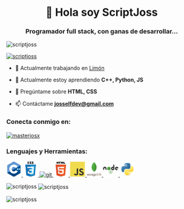 <h1 align="center">👋 Hola soy ScriptJoss</h1>
<h3 align="center">Programador full stack, con ganas de desarrollar...</h3>

<p align="left"> <img src="https://komarev.com/ghpvc/?username=scriptjoss&label=Profile%20views&color=0e75b6&style=flat" alt="scriptjoss" /> </p>

<p align="left"> <a href="https://github.com/ryo-ma/github-profile-trophy"><img src="https://github-profile-trophy.vercel.app/?username=scriptjoss" alt="scriptjoss" /></a> </p>

- 🔭 Actualmente trabajando en [Limón](https://limonweb.surge.sh)

- 🌱 Actualmente estoy aprendiendo **C++, Python, JS**

- 💬 Pregúntame sobre **HTML, CSS**

- 📫 Contáctame **josselfdev@gmail.com**

<h3 align="left">Conecta conmigo en:</h3>
<p align="left">
<a href="https://twitter.com/masterjosx" target="blank"><img align="center" src="https://raw.githubusercontent.com/rahuldkjain/github-profile-readme-generator/master/src/images/icons/Social/twitter.svg" alt="masterjosx" height="30" width="40" /></a>
</p>

<h3 align="left">Lenguajes y Herramientas:</h3>
<p align="left"> <a href="https://www.w3schools.com/cpp/" target="_blank" rel="noreferrer"> <img src="https://raw.githubusercontent.com/devicons/devicon/master/icons/cplusplus/cplusplus-original.svg" alt="cplusplus" width="40" height="40"/> </a> <a href="https://www.w3schools.com/css/" target="_blank" rel="noreferrer"> <img src="https://raw.githubusercontent.com/devicons/devicon/master/icons/css3/css3-original-wordmark.svg" alt="css3" width="40" height="40"/> </a> <a href="https://git-scm.com/" target="_blank" rel="noreferrer"> <img src="https://www.vectorlogo.zone/logos/git-scm/git-scm-icon.svg" alt="git" width="40" height="40"/> </a> <a href="https://www.w3.org/html/" target="_blank" rel="noreferrer"> <img src="https://raw.githubusercontent.com/devicons/devicon/master/icons/html5/html5-original-wordmark.svg" alt="html5" width="40" height="40"/> </a> <a href="https://developer.mozilla.org/en-US/docs/Web/JavaScript" target="_blank" rel="noreferrer"> <img src="https://raw.githubusercontent.com/devicons/devicon/master/icons/javascript/javascript-original.svg" alt="javascript" width="40" height="40"/> </a> <a href="https://www.mongodb.com/" target="_blank" rel="noreferrer"> <img src="https://raw.githubusercontent.com/devicons/devicon/master/icons/mongodb/mongodb-original-wordmark.svg" alt="mongodb" width="40" height="40"/> </a> <a href="https://nodejs.org" target="_blank" rel="noreferrer"> <img src="https://raw.githubusercontent.com/devicons/devicon/master/icons/nodejs/nodejs-original-wordmark.svg" alt="nodejs" width="40" height="40"/> </a> <a href="https://www.python.org" target="_blank" rel="noreferrer"> <img src="https://raw.githubusercontent.com/devicons/devicon/master/icons/python/python-original.svg" alt="python" width="40" height="40"/> </a> </p>

<p><img align="left" src="https://github-readme-stats.vercel.app/api/top-langs?username=scriptjoss&show_icons=true&locale=en&layout=compact" alt="scriptjoss" /></p>

<p>&nbsp;<img align="center" src="https://github-readme-stats.vercel.app/api?username=scriptjoss&show_icons=true&locale=en" alt="scriptjoss" /></p>

<p><img align="center" src="https://github-readme-streak-stats.herokuapp.com/?user=scriptjoss&" alt="scriptjoss" /></p>
